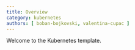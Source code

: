 ```yaml
---
title: Overview
category: kubernetes
authors: [ boban-bojkovski, valentina-cupac ]
---
```


Welcome to the Kubernetes template.

